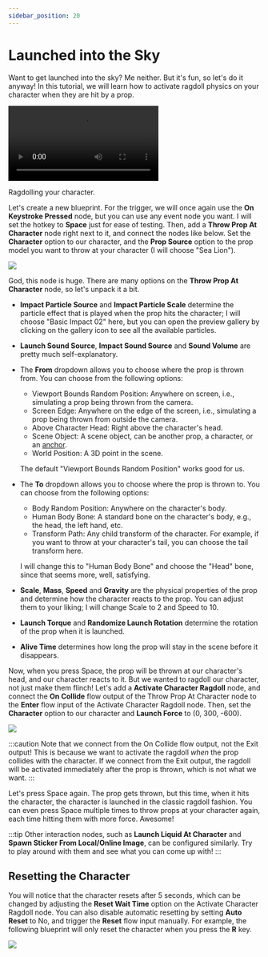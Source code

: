 ```yaml
---
sidebar_position: 20
---
```


# Launched into the Sky

Want to get launched into the sky? Me neither. But it's fun, so let's do it anyway! In this tutorial, we will learn how to activate ragdoll physics on your character when they are hit by a prop.

<div style={{width: '100%'}} className="video-box"><video controls loop src="/doc-img/ragdoll.mp4" /></div>
<p class="img-desc">Ragdolling your character.</p>

Let's create a new blueprint. For the trigger, we will once again use the **On Keystroke Pressed** node, but you can use any event node you want. I will set the hotkey to **Space** just for ease of testing. Then, add a **Throw Prop At Character** node right next to it, and connect the nodes like below. Set the **Character** option to our character, and the **Prop Source** option to the prop model you want to throw at your character (I will choose "Sea Lion").

![](/doc-img/en-blueprint-ragdoll-1.png)

God, this node is huge. There are many options on the **Throw Prop At Character** node, so let's unpack it a bit.

* **Impact Particle Source** and **Impact Particle Scale** determine the particle effect that is played when the prop hits the character; I will choose "Basic Impact 02" here, but you can open the preview gallery by clicking on the gallery icon to see all the available particles.
* **Launch Sound Source**, **Impact Sound Source** and **Sound Volume** are pretty much self-explanatory. 
* The **From** dropdown allows you to choose where the prop is thrown from. You can choose from the following options:
  * Viewport Bounds Random Position: Anywhere on screen, i.e., simulating a prop being thrown from the camera.
  * Screen Edge: Anywhere on the edge of the screen, i.e., simulating a prop being thrown from outside the camera.
  * Above Character Head: Right above the character's head.
  * Scene Object: A scene object, can be another prop, a character, or an [anchor](../../assets/anchor).
  * World Position: A 3D point in the scene.
  
  The default "Viewport Bounds Random Position" works good for us.
* The **To** dropdown allows you to choose where the prop is thrown to. You can choose from the following options:
  * Body Random Position: Anywhere on the character's body.
  * Human Body Bone: A standard bone on the character's body, e.g., the head, the left hand, etc.
  * Transform Path: Any child transform of the character. For example, if you want to throw at your character's tail, you can choose the tail transform here.
  
  I will change this to "Human Body Bone" and choose the "Head" bone, since that seems more, well, satisfying.
* **Scale**, **Mass**, **Speed** and **Gravity** are the physical properties of the prop and determine how the character reacts to the prop. You can adjust them to your liking; I will change Scale to 2 and Speed to 10.
* **Launch Torque** and **Randomize Launch Rotation** determine the rotation of the prop when it is launched.
* **Alive Time** determines how long the prop will stay in the scene before it disappears.

Now, when you press Space, the prop will be thrown at our character's head, and our character reacts to it. But we wanted to ragdoll our character, not just make them flinch! Let's add a **Activate Character Ragdoll** node, and connect the **On Collide** flow output of the Throw Prop At Character node to the **Enter** flow input of the Activate Character Ragdoll node. Then, set the **Character** option to our character and **Launch Force** to (0, 300, -600).

![](/doc-img/en-blueprint-ragdoll-2.png)

:::caution
Note that we connect from the On Collide flow output, not the Exit output! This is because we want to activate the ragdoll _when_ the prop collides with the character. If we connect from the Exit output, the ragdoll will be activated immediately after the prop is thrown, which is not what we want.
:::

Let's press Space again. The prop gets thrown, but this time, when it hits the character, the character is launched in the classic ragdoll fashion. You can even press Space multiple times to throw props at your character again, each time hitting them with more force. Awesome!

:::tip
Other interaction nodes, such as **Launch Liquid At Character** and **Spawn Sticker From Local/Online Image**, can be configured similarly. Try to play around with them and see what you can come up with!
:::

## Resetting the Character

You will notice that the character resets after 5 seconds, which can be changed by adjusting the **Reset Wait Time** option on the Activate Character Ragdoll node. You can also disable automatic resetting by setting **Auto Reset** to No, and trigger the **Reset** flow input manually. For example, the following blueprint will only reset the character when you press the **R** key.

![](/doc-img/en-blueprint-ragdoll-3.png)

